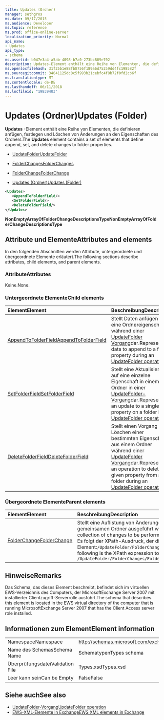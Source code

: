 ```yaml
---
title: Updates (Ordner)
manager: sethgros
ms.date: 09/17/2015
ms.audience: Developer
ms.topic: reference
ms.prod: office-online-server
localization_priority: Normal
api_name:
- Updates
api_type:
- schema
ms.assetid: b047e3a4-a5ab-4098-b7a0-273bc809e702
description: Updates-Element enthält eine Reihe von Elementen, die definieren anfügen, festlegen und Löschen von Änderungen an den Eigenschaften des Ordners.
ms.openlocfilehash: 31f25b1e88fb8756f189a6d75259dd4fc198582f
ms.sourcegitcommit: 34041125dc8c5f993b21cebfc4f8b72f0fd2cb6f
ms.translationtype: MT
ms.contentlocale: de-DE
ms.lasthandoff: 06/11/2018
ms.locfileid: "19839403"
---
```

# <a name="updates-folder"></a><span data-ttu-id="5525c-103">Updates (Ordner)</span><span class="sxs-lookup"><span data-stu-id="5525c-103">Updates (Folder)</span></span>

<span data-ttu-id="5525c-104">**Updates** -Element enthält eine Reihe von Elementen, die definieren anfügen, festlegen und Löschen von Änderungen an den Eigenschaften des Ordners.</span><span class="sxs-lookup"><span data-stu-id="5525c-104">The **Updates** element contains a set of elements that define append, set, and delete changes to folder properties.</span></span> 
  
- [<span data-ttu-id="5525c-105">UpdateFolder</span><span class="sxs-lookup"><span data-stu-id="5525c-105">UpdateFolder</span></span>](updatefolder.md)
  
- [<span data-ttu-id="5525c-106">FolderChanges</span><span class="sxs-lookup"><span data-stu-id="5525c-106">FolderChanges</span></span>](folderchanges.md)
  
- [<span data-ttu-id="5525c-107">FolderChange</span><span class="sxs-lookup"><span data-stu-id="5525c-107">FolderChange</span></span>](folderchange.md)
  
- [<span data-ttu-id="5525c-108">Updates (Ordner)</span><span class="sxs-lookup"><span data-stu-id="5525c-108">Updates (Folder)</span></span>](updates-folder.md)
  
```xml
<Updates>
   <AppendToFolderField/>
   <SetFolderField/>
   <DeleteFolderField/>
</Updates>
```

<span data-ttu-id="5525c-109">**NonEmptyArrayOfFolderChangeDescriptionsType**</span><span class="sxs-lookup"><span data-stu-id="5525c-109">**NonEmptyArrayOfFolderChangeDescriptionsType**</span></span>

## <a name="attributes-and-elements"></a><span data-ttu-id="5525c-110">Attribute und Elemente</span><span class="sxs-lookup"><span data-stu-id="5525c-110">Attributes and elements</span></span>

<span data-ttu-id="5525c-111">In den folgenden Abschnitten werden Attribute, untergeordnete und übergeordnete Elemente erläutert.</span><span class="sxs-lookup"><span data-stu-id="5525c-111">The following sections describe attributes, child elements, and parent elements.</span></span>
  
### <a name="attributes"></a><span data-ttu-id="5525c-112">Attribute</span><span class="sxs-lookup"><span data-stu-id="5525c-112">Attributes</span></span>

<span data-ttu-id="5525c-113">Keine.</span><span class="sxs-lookup"><span data-stu-id="5525c-113">None.</span></span>
  
### <a name="child-elements"></a><span data-ttu-id="5525c-114">Untergeordnete Elemente</span><span class="sxs-lookup"><span data-stu-id="5525c-114">Child elements</span></span>

|<span data-ttu-id="5525c-115">**Element**</span><span class="sxs-lookup"><span data-stu-id="5525c-115">**Element**</span></span>|<span data-ttu-id="5525c-116">**Beschreibung**</span><span class="sxs-lookup"><span data-stu-id="5525c-116">**Description**</span></span>|
|:-----|:-----|
|[<span data-ttu-id="5525c-117">AppendToFolderField</span><span class="sxs-lookup"><span data-stu-id="5525c-117">AppendToFolderField</span></span>](appendtofolderfield.md) <br/> |<span data-ttu-id="5525c-118">Stellt Daten anfügen an eine Ordnereigenschaft während einer [UpdateFolder Vorgang](updatefolder-operation.md)dar.</span><span class="sxs-lookup"><span data-stu-id="5525c-118">Represents data to append to a folder property during an [UpdateFolder operation](updatefolder-operation.md).</span></span>  <br/> |
|[<span data-ttu-id="5525c-119">SetFolderField</span><span class="sxs-lookup"><span data-stu-id="5525c-119">SetFolderField</span></span>](setfolderfield.md) <br/> |<span data-ttu-id="5525c-120">Stellt eine Aktualisierung auf eine einzelne Eigenschaft in einem Ordner in einer [UpdateFolder-Vorgang](updatefolder-operation.md)dar.</span><span class="sxs-lookup"><span data-stu-id="5525c-120">Represents an update to a single property on a folder in an [UpdateFolder operation](updatefolder-operation.md).</span></span>  <br/> |
|[<span data-ttu-id="5525c-121">DeleteFolderField</span><span class="sxs-lookup"><span data-stu-id="5525c-121">DeleteFolderField</span></span>](deletefolderfield.md) <br/> |<span data-ttu-id="5525c-122">Stellt einen Vorgang zum Löschen einer bestimmten Eigenschaft aus einem Ordner während einer [UpdateFolder Vorgang](updatefolder-operation.md)dar.</span><span class="sxs-lookup"><span data-stu-id="5525c-122">Represents an operation to delete a given property from a folder during an [UpdateFolder operation](updatefolder-operation.md).</span></span>  <br/> |
   
### <a name="parent-elements"></a><span data-ttu-id="5525c-123">Übergeordnete Elemente</span><span class="sxs-lookup"><span data-stu-id="5525c-123">Parent elements</span></span>

|<span data-ttu-id="5525c-124">**Element**</span><span class="sxs-lookup"><span data-stu-id="5525c-124">**Element**</span></span>|<span data-ttu-id="5525c-125">**Beschreibung**</span><span class="sxs-lookup"><span data-stu-id="5525c-125">**Description**</span></span>|
|:-----|:-----|
|[<span data-ttu-id="5525c-126">FolderChange</span><span class="sxs-lookup"><span data-stu-id="5525c-126">FolderChange</span></span>](folderchange.md) <br/> |<span data-ttu-id="5525c-127">Stellt eine Auflistung von Änderungen in einem gemeinsamen Ordner ausgeführt werden.</span><span class="sxs-lookup"><span data-stu-id="5525c-127">Represents a collection of changes to be performed on a single folder.</span></span>  <br/> <span data-ttu-id="5525c-128">Es folgt der XPath-Ausdruck, der dieses Element:`/UpdateFolder/FolderChanges/FolderChange[i]`</span><span class="sxs-lookup"><span data-stu-id="5525c-128">The following is the XPath expression to this element:  `/UpdateFolder/FolderChanges/FolderChange[i]`</span></span> <br/> |
   
## <a name="remarks"></a><span data-ttu-id="5525c-129">Hinweise</span><span class="sxs-lookup"><span data-stu-id="5525c-129">Remarks</span></span>

<span data-ttu-id="5525c-130">Das Schema, das dieses Element beschreibt, befindet sich im virtuellen EWS-Verzeichnis des Computers, der MicrosoftExchange Server 2007 mit installierter Clientzugriff-Serverrolle ausführt.</span><span class="sxs-lookup"><span data-stu-id="5525c-130">The schema that describes this element is located in the EWS virtual directory of the computer that is running MicrosoftExchange Server 2007 that has the Client Access server role installed.</span></span>
  
## <a name="element-information"></a><span data-ttu-id="5525c-131">Informationen zum Element</span><span class="sxs-lookup"><span data-stu-id="5525c-131">Element information</span></span>

|||
|:-----|:-----|
|<span data-ttu-id="5525c-132">Namespace</span><span class="sxs-lookup"><span data-stu-id="5525c-132">Namespace</span></span>  <br/> |http://schemas.microsoft.com/exchange/services/2006/types  <br/> |
|<span data-ttu-id="5525c-133">Name des Schemas</span><span class="sxs-lookup"><span data-stu-id="5525c-133">Schema Name</span></span>  <br/> |<span data-ttu-id="5525c-134">Schematypen</span><span class="sxs-lookup"><span data-stu-id="5525c-134">Types schema</span></span>  <br/> |
|<span data-ttu-id="5525c-135">Überprüfungsdatei</span><span class="sxs-lookup"><span data-stu-id="5525c-135">Validation File</span></span>  <br/> |<span data-ttu-id="5525c-136">Types.xsd</span><span class="sxs-lookup"><span data-stu-id="5525c-136">Types.xsd</span></span>  <br/> |
|<span data-ttu-id="5525c-137">Leer kann sein</span><span class="sxs-lookup"><span data-stu-id="5525c-137">Can be Empty</span></span>  <br/> |<span data-ttu-id="5525c-138">False</span><span class="sxs-lookup"><span data-stu-id="5525c-138">False</span></span>  <br/> |
   
## <a name="see-also"></a><span data-ttu-id="5525c-139">Siehe auch</span><span class="sxs-lookup"><span data-stu-id="5525c-139">See also</span></span>

- [<span data-ttu-id="5525c-140">UpdateFolder-Vorgang</span><span class="sxs-lookup"><span data-stu-id="5525c-140">UpdateFolder operation</span></span>](updatefolder-operation.md)
- [<span data-ttu-id="5525c-141">EWS-XML-Elemente in Exchange</span><span class="sxs-lookup"><span data-stu-id="5525c-141">EWS XML elements in Exchange</span></span>](ews-xml-elements-in-exchange.md)

